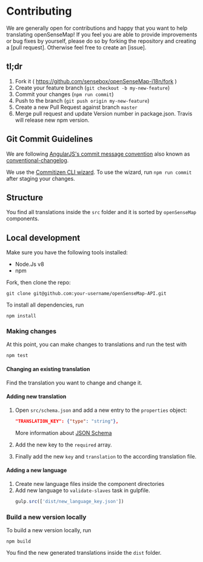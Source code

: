 Contributing
=========================================
We are generally open for contributions and happy that you want to help translating openSenseMap! If you feel you are able to provide improvements or bug fixes by yourself, please do so by forking the repository and creating a [pull request]. Otherwise feel free to create an [issue].

## tl;dr
1. Fork it ( https://github.com/sensebox/openSenseMap-i18n/fork )
2. Create your feature branch (`git checkout -b my-new-feature`)
3. Commit your changes (`npm run commit`)
4. Push to the branch (`git push origin my-new-feature`)
5. Create a new Pull Request against branch `master`
6. Merge pull request and update Version number in package.json. Travis will release new npm version.

## Git Commit Guidelines
We are following [AngularJS's commit message convention](https://github.com/angular/angular.js/blob/master/DEVELOPERS.md#-git-commit-guidelines) also known as [conventional-changelog](https://github.com/conventional-changelog/conventional-changelog).

We use the [Commitizen CLI wizard](https://github.com/commitizen/cz-cli). To use the wizard, run `npm run commit` after staging your changes.

## Structure

You find all translations inside the `src` folder and it is sorted by `openSenseMap` components.

## Local development
Make sure you have the following tools installed:
- Node.Js v8
- npm

Fork, then clone the repo:

    git clone git@github.com:your-username/openSenseMap-API.git

To install all dependencies, run

    npm install

### Making changes

At this point, you can make changes to translations and run the test with

    npm test

#### Changing an existing translation

Find the translation you want to change and change it.

#### Adding new translation

1. Open `src/schema.json` and add a new entry to the `properties` object:
    ```json
    "TRANSLATION_KEY": {"type": "string"},
    ```

    More information about [JSON Schema](http://json-schema.org/)
2. Add the new key to the `required` array.
3. Finally add the new `key` and `translation` to the according translation file.

#### Adding a new language

1. Create new language files inside the component directories
2. Add new language to `validate-slaves` task in gulpfile.
    ```js
    gulp.src(['dist/new_language_key.json'])
    ```

### Build a new version locally

To build a new version locally, run

    npm build

You find the new generated translations inside the `dist` folder.